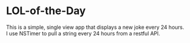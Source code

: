 # LOL-of-the-Day
This is a simple, single view app that displays a new joke every 24 hours.  
I use NSTimer to pull a string every 24 hours from a restful API.
